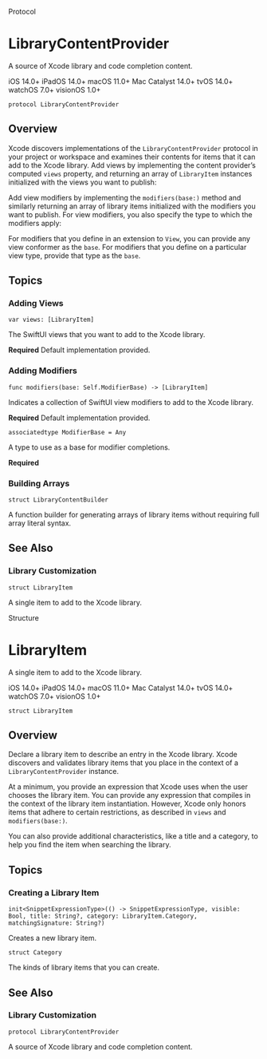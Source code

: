 Protocol

# LibraryContentProvider

A source of Xcode library and code completion content.

iOS 14.0+  iPadOS 14.0+  macOS 11.0+  Mac Catalyst 14.0+  tvOS 14.0+  watchOS
7.0+  visionOS 1.0+

    
    
    protocol LibraryContentProvider

## Overview

Xcode discovers implementations of the `LibraryContentProvider` protocol in
your project or workspace and examines their contents for items that it can
add to the Xcode library. Add views by implementing the content provider’s
computed `views` property, and returning an array of `LibraryItem` instances
initialized with the views you want to publish:

Add view modifiers by implementing the `modifiers(base:)` method and similarly
returning an array of library items initialized with the modifiers you want to
publish. For view modifiers, you also specify the type to which the modifiers
apply:

For modifiers that you define in an extension to `View`, you can provide any
view conformer as the `base`. For modifiers that you define on a particular
view type, provide that type as the `base`.

## Topics

### Adding Views

`var views: [LibraryItem]`

The SwiftUI views that you want to add to the Xcode library.

**Required** Default implementation provided.

### Adding Modifiers

`func modifiers(base: Self.ModifierBase) -> [LibraryItem]`

Indicates a collection of SwiftUI view modifiers to add to the Xcode library.

**Required** Default implementation provided.

`associatedtype ModifierBase = Any`

A type to use as a base for modifier completions.

**Required**

### Building Arrays

`struct LibraryContentBuilder`

A function builder for generating arrays of library items without requiring
full array literal syntax.

## See Also

### Library Customization

`struct LibraryItem`

A single item to add to the Xcode library.

Structure

# LibraryItem

A single item to add to the Xcode library.

iOS 14.0+  iPadOS 14.0+  macOS 11.0+  Mac Catalyst 14.0+  tvOS 14.0+  watchOS
7.0+  visionOS 1.0+

    
    
    struct LibraryItem

## Overview

Declare a library item to describe an entry in the Xcode library. Xcode
discovers and validates library items that you place in the context of a
`LibraryContentProvider` instance.

At a minimum, you provide an expression that Xcode uses when the user chooses
the library item. You can provide any expression that compiles in the context
of the library item instantiation. However, Xcode only honors items that
adhere to certain restrictions, as described in `views` and
`modifiers(base:)`.

You can also provide additional characteristics, like a title and a category,
to help you find the item when searching the library.

## Topics

### Creating a Library Item

`init<SnippetExpressionType>(() -> SnippetExpressionType, visible: Bool,
title: String?, category: LibraryItem.Category, matchingSignature: String?)`

Creates a new library item.

`struct Category`

The kinds of library items that you can create.

## See Also

### Library Customization

`protocol LibraryContentProvider`

A source of Xcode library and code completion content.

